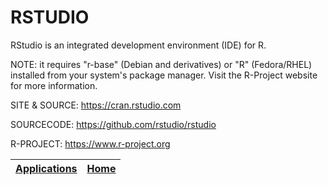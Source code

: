 # RSTUDIO

 RStudio is an integrated development environment (IDE) for R.

 NOTE: it requires "r-base" (Debian and derivatives) or "R" (Fedora/RHEL) 
       installed from your system's package manager.
       Visit the R-Project website for more information.

 SITE & SOURCE: https://cran.rstudio.com
 
 SOURCECODE: https://github.com/rstudio/rstudio

 R-PROJECT: https://www.r-project.org 

 | [Applications](https://portable-linux-apps.github.io/apps.html) | [Home](https://portable-linux-apps.github.io)
 | --- | --- |
